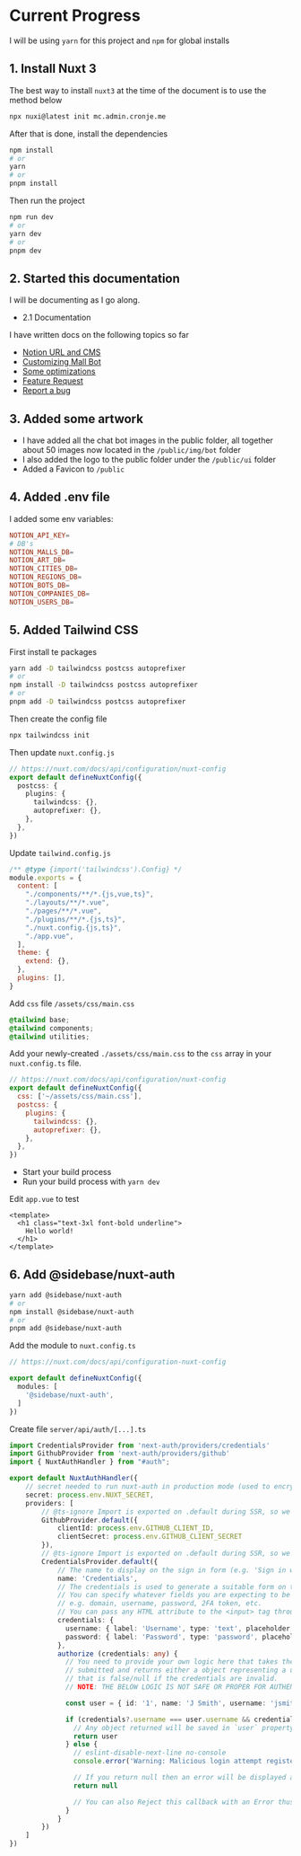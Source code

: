 # Current Progress

I will be using `yarn` for this project and `npm` for global installs

## 1. Install Nuxt 3

The best way to install `nuxt3` at the time of the document is to use the method below

```sh
npx nuxi@latest init mc.admin.cronje.me
```

After that is done, install the dependencies

```sh
npm install
# or
yarn
# or
pnpm install
```

Then run the project

```sh
npm run dev
# or
yarn dev
# or
pnpm dev
```

## 2. Started this documentation

I will be documenting as I go along.

- 2.1 Documentation

I have written docs on the following topics so far

- [Notion URL and CMS](./notionAsCMS.md)
- [Customizing Mall Bot](./mallConfig.md)
- [Some optimizations](./optimize.md)
- [Feature Request](./newFeature.md)
- [Report a bug](./bugReport.md)


## 3. Added some artwork

- I have added all the chat bot images in the public folder, all together about 50 images now located in the `/public/img/bot` folder
- I also added the logo to the public folder under the `/public/ui` folder
- Added a Favicon to `/public`

## 4. Added .env file

I added some env variables:

```conf
NOTION_API_KEY=
# DB's
NOTION_MALLS_DB=
NOTION_ART_DB=
NOTION_CITIES_DB=
NOTION_REGIONS_DB=
NOTION_BOTS_DB=
NOTION_COMPANIES_DB=
NOTION_USERS_DB=
```

## 5. Added Tailwind CSS

First install te packages

```sh
yarn add -D tailwindcss postcss autoprefixer
# or
npm install -D tailwindcss postcss autoprefixer
# or
pnpm add -D tailwindcss postcss autoprefixer
```

Then create the config file

```sh
npx tailwindcss init
```

Then update `nuxt.config.js`

```ts
// https://nuxt.com/docs/api/configuration/nuxt-config
export default defineNuxtConfig({
  postcss: {
    plugins: {
      tailwindcss: {},
      autoprefixer: {},
    },
  },
})
```

Update `tailwind.config.js`

```js
/** @type {import('tailwindcss').Config} */
module.exports = {
  content: [
    "./components/**/*.{js,vue,ts}",
    "./layouts/**/*.vue",
    "./pages/**/*.vue",
    "./plugins/**/*.{js,ts}",
    "./nuxt.config.{js,ts}",
    "./app.vue",
  ],
  theme: {
    extend: {},
  },
  plugins: [],
}
```

Add `css` file `/assets/css/main.css`

```css
@tailwind base;
@tailwind components;
@tailwind utilities;
```

Add your newly-created `./assets/css/main.css` to the `css` array in your `nuxt.config.ts` file.

```js
// https://nuxt.com/docs/api/configuration/nuxt-config
export default defineNuxtConfig({
  css: ['~/assets/css/main.css'],
  postcss: {
    plugins: {
      tailwindcss: {},
      autoprefixer: {},
    },
  },
})
```

- Start your build process
- Run your build process with `yarn dev`

Edit `app.vue` to test

```vue
<template>
  <h1 class="text-3xl font-bold underline">
    Hello world!
  </h1>
</template>
```

## 6. Add @sidebase/nuxt-auth

```sh
yarn add @sidebase/nuxt-auth
# or
npm install @sidebase/nuxt-auth
# or
pnpm add @sidebase/nuxt-auth
```

Add the module to `nuxt.config.ts`

```ts
// https://nuxt.com/docs/api/configuration-nuxt-config

export default defineNuxtConfig({
  modules: [
    '@sidebase/nuxt-auth',
  ]
})
```

Create file `server/api/auth/[...].ts`

```ts
import CredentialsProvider from 'next-auth/providers/credentials'
import GithubProvider from 'next-auth/providers/github'
import { NuxtAuthHandler } from "#auth";

export default NuxtAuthHandler({
    // secret needed to run nuxt-auth in production mode (used to encrypt data)
    secret: process.env.NUXT_SECRET,
    providers: [
        // @ts-ignore Import is exported on .default during SSR, so we need to call it this way. May be fixed via Vite at some point
        GithubProvider.default({
            clientId: process.env.GITHUB_CLIENT_ID,
            clientSecret: process.env.GITHUB_CLIENT_SECRET
        }),
        // @ts-ignore Import is exported on .default during SSR, so we need to call it this way. May be fixed via Vite at some point
        CredentialsProvider.default({
            // The name to display on the sign in form (e.g. 'Sign in with...')
            name: 'Credentials',
            // The credentials is used to generate a suitable form on the sign in page.
            // You can specify whatever fields you are expecting to be submitted.
            // e.g. domain, username, password, 2FA token, etc.
            // You can pass any HTML attribute to the <input> tag through the object.
            credentials: {
              username: { label: 'Username', type: 'text', placeholder: '(hint: jsmith)' },
              password: { label: 'Password', type: 'password', placeholder: '(hint: hunter2)' }
            },
            authorize (credentials: any) {
              // You need to provide your own logic here that takes the credentials
              // submitted and returns either a object representing a user or value
              // that is false/null if the credentials are invalid.
              // NOTE: THE BELOW LOGIC IS NOT SAFE OR PROPER FOR AUTHENTICATION!

              const user = { id: '1', name: 'J Smith', username: 'jsmith', password: 'hunter2', image: 'https://avatars.githubusercontent.com/u/25911230?v=4' }

              if (credentials?.username === user.username && credentials?.password === user.password) {
                // Any object returned will be saved in `user` property of the JWT
                return user
              } else {
                // eslint-disable-next-line no-console
                console.error('Warning: Malicious login attempt registered, bad credentials provided')

                // If you return null then an error will be displayed advising the user to check their details.
                return null

                // You can also Reject this callback with an Error thus the user will be sent to the error page with the error message as a query parameter
              }
            }
        })
    ]
})
```

